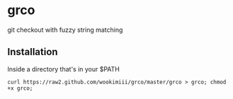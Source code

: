 grco
====

git checkout with fuzzy string matching

## Installation
Inside a directory that's in your $PATH

````
curl https://raw2.github.com/wookimiii/grco/master/grco > grco; chmod +x grco;
````

